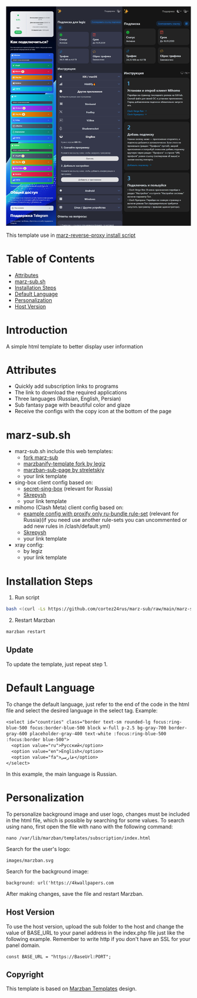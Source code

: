<p align="center">
  <a href="https://github.com/cortez24rus/marzban-sub" target="_blank" rel="noopener noreferrer">
    <img src="PreviewTemplate.png" title="Marzba-Sub"/>
  </a>
</p>

This template use in [marz-reverse-proxy install script](https://github.com/cortez24rus/marz-reverse-proxy)

# Table of Contents
- [Attributes](#Attributes)
- [marz-sub.sh](#marz-subsh)
- [Installation Steps](#Install-Steps)
- [Default Language](#Default-Language)
- [Personalization](#Personalization)
- [Host Version](#Host-Version)

# Introduction
A simple html template to better display user information

# Attributes
- Quickly add subscription links to programs
- The link to download the required applications
- Three languages (Russian, English, Persian)
- Sub fantasy page with beautiful color and glaze
- Receive the configs with the copy icon at the bottom of the page

# marz-sub.sh
- marz-sub.sh include this web templates:
  - [fork marz-sub](https://github.com/cortez24rus/marz-sub/)
  - [marzbanify-template fork by legiz](https://github.com/legiz-ru/marzbanify-template)
  - [marzban-sub-page by streletskiy](https://github.com/streletskiy/marzban-sub-page)
  - your link template
- sing-box client config based on:
  - [secret-sing-box](https://github.com/BLUEBL0B/Secret-Sing-Box/) (relevant for Russia)
  - [Skrepysh](https://github.com/Skrepysh/tools/blob/main/marzban-subscription-templates/sing-sub.json)
  - your link template
- mihomo (Clash Meta) client config based on:
  - [example config with proxify only ru-bundle rule-set](https://github.com/legiz-ru/mihomo-rule-sets/) (relevant for Russia)(if you need use another rule-sets you can uncommented or add new rules in /clash/default.yml)
  - [Skrepysh](https://github.com/Skrepysh/tools/blob/main/marzban-subscription-templates/clash-sub.yml)
  - your link template
- xray config:
  - by legiz
  - your link template
# Installation Steps
1. Run script
```sh
bash <(curl -Ls https://github.com/cortez24rus/marz-sub/raw/main/marz-sub.sh)
```

2. Restart Marzban
```sh
marzban restart
```

## Update
To update the template, just repeat step 1.

# Default Language
To change the default language, just refer to the end of the code in the html file and select the desired language in the select tag. Example:
```
<select id="countries" class="border text-sm rounded-lg focus:ring-blue-500 focus:border-blue-500 block w-full p-2.5 bg-gray-700 border-gray-600 placeholder-gray-400 text-white :focus:ring-blue-500 :focus:border blue-500">
  <option value="ru">Русский</option>
  <option value="en">English</option>
  <option value="fa">فارسی</option>
</select>
```
In this example, the main language is Russian.

# Personalization
To personalize background image and user logo, changes must be included in the html file, which is possible by searching for some values.
To search using nano, first open the file with nano with the following command:
```
nano /var/lib/marzban/templates/subscription/index.html
```
Search for the user's logo:
```
images/marzban.svg
```
Search for the background image:
```
background: url('https://4kwallpapers.com
```
After making changes, save the file and restart Marzban.

## Host Version
To use the host version, upload the sub folder to the host and change the value of BASE_URL to your panel address in the index.php file just like the following example. Remember to write http if you don't have an SSL for your panel domain.
```
const BASE_URL = "https://BaseUrl:PORT";
```

## Copyright
This template is based on <a href="https://github.com/Gozargah/Marzban">Marzban Templates<a> design.
